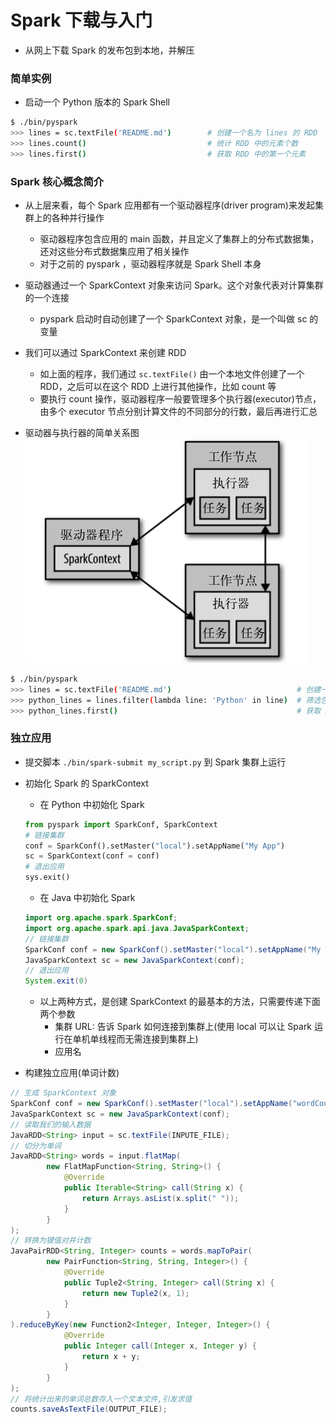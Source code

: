 
# Spark 下载与入门

* 从网上下载 Spark 的发布包到本地，并解压


### 简单实例

* 启动一个 Python 版本的 Spark Shell 

```bash
$ ./bin/pyspark
>>> lines = sc.textFile('README.md')        # 创建一个名为 lines 的 RDD
>>> lines.count()                           # 统计 RDD 中的元素个数
>>> lines.first()                           # 获取 RDD 中的第一个元素
``` 

### Spark 核心概念简介

* 从上层来看，每个 Spark 应用都有一个驱动器程序(driver program)来发起集群上的各种并行操作
    * 驱动器程序包含应用的 main 函数，并且定义了集群上的分布式数据集，还对这些分布式数据集应用了相关操作
    * 对于之前的 pyspark ，驱动器程序就是 Spark Shell 本身

* 驱动器通过一个 SparkContext 对象来访问 Spark。这个对象代表对计算集群的一个连接
    * pyspark 启动时自动创建了一个 SparkContext 对象，是一个叫做 sc 的变量

* 我们可以通过 SparkContext 来创建 RDD
    * 如上面的程序，我们通过 `sc.textFile()` 由一个本地文件创建了一个 RDD，之后可以在这个 RDD 上进行其他操作，比如 count 等
    * 要执行 count 操作，驱动器程序一般要管理多个执行器(executor)节点，由多个 executor 节点分别计算文件的不同部分的行数，最后再进行汇总

* 驱动器与执行器的简单关系图
![Spark驱动器与执行器](images/Spark快速大数据分析-02-Spark驱动器与执行器.png)

```bash
$ ./bin/pyspark
>>> lines = sc.textFile('README.md')                            # 创建一个名为 lines 的 RDD
>>> python_lines = lines.filter(lambda line: 'Python' in line)  # 筛选包含 Python 字符串的行，将其汇总。注意这里的 python_lines 是一个新的 RDD
>>> python_lines.first()                                        # 获取 RDD 中的第一个元素
```

### 独立应用

* 提交脚本 `./bin/spark-submit my_script.py` 到 Spark 集群上运行

* 初始化 Spark 的 SparkContext
    * 在 Python 中初始化 Spark
    ```python
    from pyspark import SparkConf, SparkContext
    # 链接集群
    conf = SparkConf().setMaster("local").setAppName("My App")
    sc = SparkContext(conf = conf)
    # 退出应用
    sys.exit()
    ```
    * 在 Java 中初始化 Spark
    ```java
    import org.apache.spark.SparkConf;
    import org.apache.spark.api.java.JavaSparkContext;
    // 链接集群
    SparkConf conf = new SparkConf().setMaster("local").setAppName("My App");
    JavaSparkContext sc = new JavaSparkContext(conf);
    // 退出应用
    System.exit(0)
    ```
    * 以上两种方式，是创建 SparkContext 的最基本的方法，只需要传递下面两个参数
        * 集群 URL: 告诉 Spark 如何连接到集群上(使用 local 可以让 Spark 运行在单机单线程而无需连接到集群上)
        * 应用名

* 构建独立应用(单词计数)
```java
// 生成 SparkContext 对象
SparkConf conf = new SparkConf().setMaster("local").setAppName("wordCount");
JavaSparkContext sc = new JavaSparkContext(conf);
// 读取我们的输入数据
JavaRDD<String> input = sc.textFile(INPUTE_FILE);
// 切分为单词
JavaRDD<String> words = input.flatMap(
        new FlatMapFunction<String, String>() {
            @Override
            public Iterable<String> call(String x) {
                return Arrays.asList(x.split(" "));
            }
        }
);
// 转换为键值对并计数
JavaPairRDD<String, Integer> counts = words.mapToPair(
        new PairFunction<String, String, Integer>() {
            @Override
            public Tuple2<String, Integer> call(String x) {
                return new Tuple2(x, 1);
            }
        }
).reduceByKey(new Function2<Integer, Integer, Integer>() {
            @Override
            public Integer call(Integer x, Integer y) {
                return x + y;
            }
        }
);
// 将统计出来的单词总数存入一个文本文件,引发求值
counts.saveAsTextFile(OUTPUT_FILE);

```


